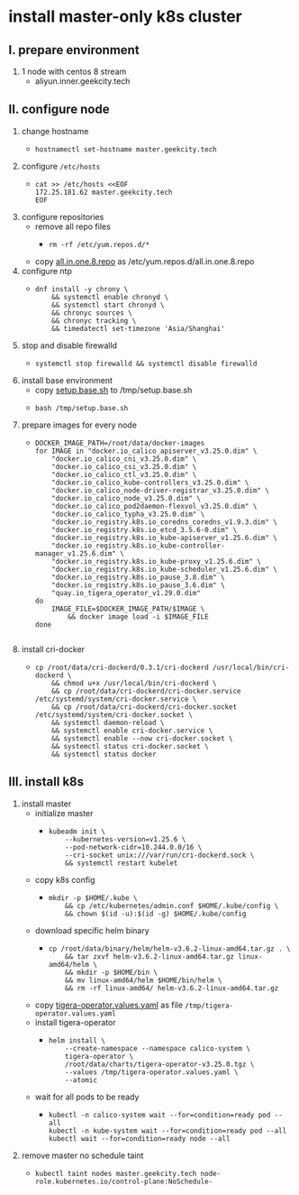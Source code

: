 # install master-only k8s cluster

## I. prepare environment

1. 1 node with centos 8 stream
    * aliyun.inner.geekcity.tech

## II. configure node

1. change hostname
    * ```shell
      hostnamectl set-hostname master.geekcity.tech
      ```
2. configure `/etc/hosts`
    * ```shell
      cat >> /etc/hosts <<EOF
      172.25.181.62 master.geekcity.tech
      EOF
      ```
3. configure repositories
    * remove all repo files
        + ```shell
          rm -rf /etc/yum.repos.d/*
          ```
    * copy [all.in.one.8.repo](resources/one-master/all.in.one.8.repo.md) as /etc/yum.repos.d/all.in.one.8.repo
4. configure ntp
    * ```shell
      dnf install -y chrony \
          && systemctl enable chronyd \
          && systemctl start chronyd \
          && chronyc sources \
          && chronyc tracking \
          && timedatectl set-timezone 'Asia/Shanghai'
      ```
5. stop and disable firewalld
    * ```shell
      systemctl stop firewalld && systemctl disable firewalld
      ```
6. install base environment
    * copy [setup.base.sh](resources/one-master/setup.base.sh.md) to /tmp/setup.base.sh
    * ```shell
      bash /tmp/setup.base.sh
      ```
7. prepare images for every node
    * ```shell
      DOCKER_IMAGE_PATH=/root/data/docker-images
      for IMAGE in "docker.io_calico_apiserver_v3.25.0.dim" \
          "docker.io_calico_cni_v3.25.0.dim" \
          "docker.io_calico_csi_v3.25.0.dim" \
          "docker.io_calico_ctl_v3.25.0.dim" \
          "docker.io_calico_kube-controllers_v3.25.0.dim" \
          "docker.io_calico_node-driver-registrar_v3.25.0.dim" \
          "docker.io_calico_node_v3.25.0.dim" \
          "docker.io_calico_pod2daemon-flexvol_v3.25.0.dim" \
          "docker.io_calico_typha_v3.25.0.dim" \
          "docker.io_registry.k8s.io_coredns_coredns_v1.9.3.dim" \
          "docker.io_registry.k8s.io_etcd_3.5.6-0.dim" \
          "docker.io_registry.k8s.io_kube-apiserver_v1.25.6.dim" \
          "docker.io_registry.k8s.io_kube-controller-manager_v1.25.6.dim" \
          "docker.io_registry.k8s.io_kube-proxy_v1.25.6.dim" \
          "docker.io_registry.k8s.io_kube-scheduler_v1.25.6.dim" \
          "docker.io_registry.k8s.io_pause_3.8.dim" \
          "docker.io_registry.k8s.io_pause_3.6.dim" \
          "quay.io_tigera_operator_v1.29.0.dim"
      do 
          IMAGE_FILE=$DOCKER_IMAGE_PATH/$IMAGE \
              && docker image load -i $IMAGE_FILE 
      done
     ```
8. install cri-docker
    * ```shell
      cp /root/data/cri-dockerd/0.3.1/cri-dockerd /usr/local/bin/cri-dockerd \
          && chmod u+x /usr/local/bin/cri-dockerd \
          && cp /root/data/cri-dockerd/cri-docker.service /etc/systemd/system/cri-docker.service \
          && cp /root/data/cri-dockerd/cri-docker.socket /etc/systemd/system/cri-docker.socket \
          && systemctl daemon-reload \
          && systemctl enable cri-docker.service \
          && systemctl enable --now cri-docker.socket \
          && systemctl status cri-docker.socket \
          && systemctl status docker
      ```

## III. install k8s

1. install master
    * initialize master
        + ```shell
          kubeadm init \
              --kubernetes-version=v1.25.6 \
              --pod-network-cidr=10.244.0.0/16 \
              --cri-socket unix:///var/run/cri-dockerd.sock \
              && systemctl restart kubelet
          ```
    * copy k8s config
        + ```shell
          mkdir -p $HOME/.kube \
              && cp /etc/kubernetes/admin.conf $HOME/.kube/config \
              && chown $(id -u):$(id -g) $HOME/.kube/config
          ```
    * download specific helm binary
        + ```shell
          cp /root/data/binary/helm/helm-v3.6.2-linux-amd64.tar.gz . \
              && tar zxvf helm-v3.6.2-linux-amd64.tar.gz linux-amd64/helm \
              && mkdir -p $HOME/bin \
              && mv linux-amd64/helm $HOME/bin/helm \
              && rm -rf linux-amd64/ helm-v3.6.2-linux-amd64.tar.gz
          ```
    * copy [tigera-operator.values.yaml](../resources/one-master/tigera-operator.values.yaml.md) as
      file `/tmp/tigera-operator.values.yaml`
    * install tigera-operator
        + ```shell
          helm install \
              --create-namespace --namespace calico-system \
              tigera-operator \
              /root/data/charts/tigera-operator-v3.25.0.tgz \
              --values /tmp/tigera-operator.values.yaml \
              --atomic
          ```
    * wait for all pods to be ready
        + ```shell
          kubectl -n calico-system wait --for=condition=ready pod --all
          kubectl -n kube-system wait --for=condition=ready pod --all
          kubectl wait --for=condition=ready node --all
          ```
2. remove master no schedule taint
    * ```shell
      kubectl taint nodes master.geekcity.tech node-role.kubernetes.io/control-plane:NoSchedule-
      ```